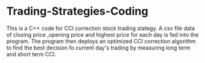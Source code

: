 # Trading-Strategies-Coding
This is a C++ code for CCI correction stock trading stategy. A csv file data of closing price ,opening price and highest price for each day is fed into the program. The program then deploys an optimized CCI correction algorithm to find the best decision fo current day's trading by measuring long term and short term CCI.
